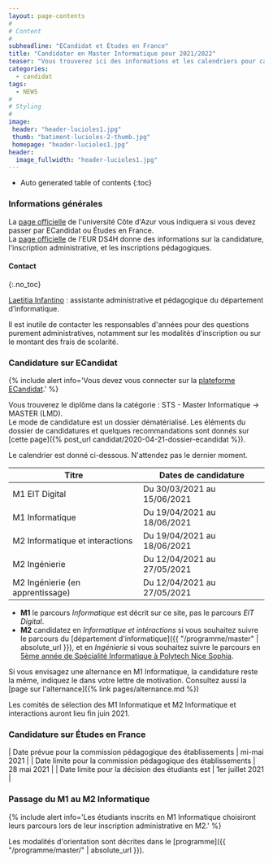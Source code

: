 ```yaml
---
layout: page-contents
#
# Content
#
subheadline: "ECandidat et Études en France"
title: "Candidater en Master Informatique pour 2021/2022"
teaser: "Vous trouverez ici des informations et les calendriers pour candidater aux deux années du Master Informatique pour l'année universitaire 2021/2022. Cette page sera mise à jour régulièrement."
categories:
  - candidat
tags:
  - NEWS
#
# Styling
#
image:
 header: "header-lucioles1.jpg"
 thumb: "batiment-lucioles-2-thumb.jpg"
 homepage: "header-lucioles1.jpg"
header:
  image_fullwidth: "header-lucioles1.jpg"
---
```



*  Auto generated table of contents
{:toc}


### Informations générales

La [page officielle](https://univ-cotedazur.fr/candidater-et-s-inscrire/candidater/candidater-en-master) de l'université Côte d'Azur vous indiquera si vous devez passer par ECandidat ou Études en France.<br/>
La [page officielle](https://ds4h.univ-cotedazur.eu/education/admissions) de l'EUR DS4H donne des informations sur la candidature, l'inscription administrative, et les inscriptions pédagogiques.

#### Contact
{:.no_toc}

[Laetitia Infantino](mailto:laetitia.infantino@univ-cotedazur.fr) : assistante administrative et pédagogique du département d’informatique.

Il est inutile de contacter les responsables d'années pour des questions purement administratives, notamment sur les modalités d'inscription ou sur le montant des frais de scolarité.


### Candidature sur ECandidat

{% include alert info='Vous devez vous connecter sur la [plateforme ECandidat](https://ecandidat.univ-cotedazur.fr/).' %}


Vous trouverez le diplôme dans la catégorie : STS - Master Informatique -> MASTER (LMD).<br/>
Le mode de candidature est un dossier dématérialisé.
Les éléments du dossier de candidatures et quelques recommandations sont donnés sur [cette page]({% post_url candidat/2020-04-21-dossier-ecandidat %}).

Le calendrier est donné ci-dessous. N'attendez pas le dernier moment.

| Titre                            | Dates de candidature        |
|----------------------------------|-----------------------------|
| M1 EIT Digital                   | Du 30/03/2021 au 15/06/2021 |
| M1 Informatique                  | Du 19/04/2021 au 18/06/2021 |
| M2 Informatique et interactions  | Du 19/04/2021 au 18/06/2021 |
| M2 Ingénierie                    | Du 12/04/2021 au 27/05/2021 |
| M2 Ingénierie (en apprentissage) | Du 12/04/2021 au 27/05/2021 |


- **M1** le parcours *Informatique* est décrit sur ce site, pas le parcours *EIT Digital*.
- **M2** candidatez en *Informatique et intéractions* si vous souhaitez suivre le parcours du [département d'informatique]({{ "/programme/master"  | absolute_url }}), et en *Ingénierie* si vous souhaitez suivre le parcours en [5ème année de Spécialité Informatique à Polytech Nice Sophia](http://unice.fr/polytechnice/fr/formation/informatique/specialite_si5).



Si vous envisagez une alternance en M1 Informatique, la candidature reste la même, indiquez le dans votre lettre de motivation.
Consultez aussi la [page sur l'alternance]({% link pages/alternance.md %})

Les comités de sélection des M1 Informatique et M2 Informatique et interactions auront lieu fin juin 2021.

### Candidature sur Études en France

| Date prévue pour la commission pédagogique des établissements | mi-mai 2021      |
| Date limite pour la commission pédagogique des établissements | 28 mai 2021      |
| Date limite pour la décision des étudiants est                | 1er juillet 2021 |

### Passage du M1 au M2 Informatique

{% include alert info='Les étudiants inscrits en M1 Informatique choisiront leurs parcours lors de leur inscription administrative en M2.' %}

Les modalités d'orientation sont décrites dans le [programme]({{ "/programme/master/"  | absolute_url }}).

